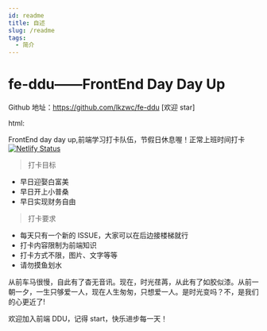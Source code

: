 ```yaml
---
id: readme
title: 自述
slug: /readme
tags:
  - 简介
---
```


# fe-ddu——FrontEnd Day Day Up

Github 地址：https://github.com/lkzwc/fe-ddu [欢迎 star]

html:

FrontEnd day day up,前端学习打卡队伍，节假日休息喔！正常上班时间打卡
[![Netlify Status](https://api.netlify.com/api/v1/badges/d08c148a-e70a-4c69-86a4-2b0eb8684459/deploy-status)](https://app.netlify.com/sites/lkzwc/deploys)

> 打卡目标

- 早日迎娶白富美
- 早日开上小普桑
- 早日实现财务自由

> 打卡要求

- 每天只有一个新的 ISSUE，大家可以在后边接楼梯就行
- 打卡内容限制为前端知识
- 打卡方式不限，图片、文字等等
- 请勿摸鱼划水

从前车马很慢，自此有了杳无音讯。现在，时光荏苒，从此有了如胶似漆。从前一朝一夕，一生只够爱一人，现在人生匆匆，只想爱一人。是时光变吗？不，是我们的心更近了!

欢迎加入前端 DDU，记得 start，快乐进步每一天！
